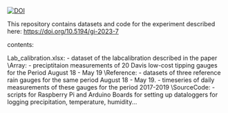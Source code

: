 [![DOI](https://zenodo.org/badge/639127835.svg)](https://zenodo.org/doi/10.5281/zenodo.10838596)

This repository contains datasets and code for the experiment described here: https://doi.org/10.5194/gi-2023-7

contents:

Lab_calibration.xlsx: - dataset of the labcalibration described in the paper
\Array:               - preciptitaion measurements of 20 Davis low-cost tipping gauges for the Period August 18 - May 19
\Reference:           - datasets of three reference rain gauges for the same period August 18 - May 19. 
                      - timeseries of daily measurements of these gauges for the period 2017-2019
\SourceCode:          - scripts for Raspberry Pi and Arduino Boards for setting up dataloggers for logging precipitation, temperature, humidity...
